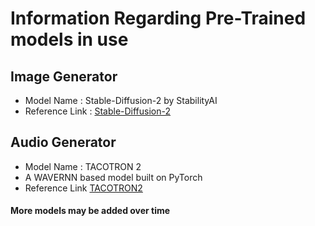 # Information Regarding Pre-Trained models in use

## Image Generator
- Model Name : Stable-Diffusion-2 by StabilityAI
- Reference Link : [Stable-Diffusion-2](https://huggingface.co/stabilityai/stable-diffusion-2)

## Audio Generator
- Model Name : TACOTRON 2 
- A WAVERNN based model built on PyTorch
- Reference Link [TACOTRON2](https://pytorch.org/audio/stable/generated/torchaudio.models.Tacotron2.html#torchaudio.models.Tacotron2)

#### More models may be added over time